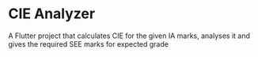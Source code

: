# CIE Analyzer

A Flutter project that calculates CIE for the given IA marks, analyses it and gives the required SEE marks for expected grade

